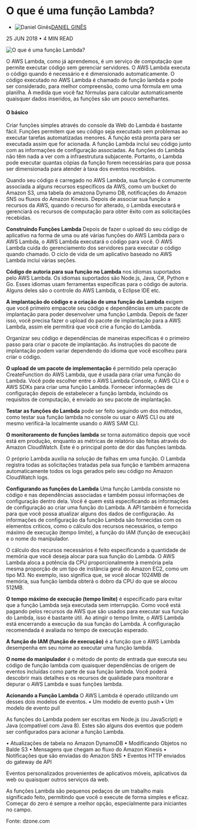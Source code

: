 # O que é uma função Lambda?

- ![Daniel Ginês](https://www.gravatar.com/avatar/14235090f35484b421c131bcb8bf01a1?s=250&d=mm&r=x)[DANIEL GINÊS](https://blog.estabil.is/author/danielgines/)

25 JUN 2018 • 4 MIN READ

![O que é uma função Lambda?](https://blog.estabil.is/content/images/size/w2000/2018/06/Untitled-1.png)

O AWS Lambda, como já aprendemos, é um serviço de computação que permite executar código sem gerenciar servidores. O AWS Lambda executa o código quando é necessário e é dimensionado automaticamente. O código executado no AWS Lambda é chamado de função lambda e pode ser considerado, para melhor compreensão, como uma fórmula em uma planilha. À medida que você faz fórmulas para calcular automaticamente quaisquer dados inseridos, as funções são um pouco semelhantes.

#### **O básico**

Criar funções simples através do console da Web do Lambda é bastante fácil. Funções permitem que seu código seja executado sem problemas ao executar tarefas automatizadas menores. A função está pronta para ser executada assim que for acionada. A função Lambda inclui seu código junto com as informações de configuração associadas. As funções do Lambda não têm nada a ver com a infraestrutura subjacente. Portanto, o Lambda pode executar quantas cópias da função forem necessárias para que possa ser dimensionada para atender à taxa dos eventos recebidos.

Quando seu código é carregado no AWS Lambda, sua função é comumente associada a alguns recursos específicos da AWS, como um bucket do Amazon S3, uma tabela do amazona Dynamo DB, notificações do Amazon SNS ou fluxos do Amazon Kinesis. Depois de associar sua função a recursos da AWS, quando o recurso for alterado, o Lambda executará e gerenciará os recursos de computação para obter êxito com as solicitações recebidas.

**Construindo Funções Lambda**
Depois de fazer o upload do seu código de aplicativo na forma de uma ou até várias funções do AWS Lambda para o AWS Lambda, o AWS Lambda executará o código para você. O AWS Lambda cuida do gerenciamento dos servidores para executar o código quando chamado. O ciclo de vida de um aplicativo baseado no AWS Lambda inclui várias seções.

**Código de autoria para sua função no Lambda** nos idiomas suportados pelo AWS Lambda. Os idiomas suportados são Node.js, Java, C#, Python e Go. Esses idiomas usam ferramentas específicas para o código de autoria. Alguns deles são o controle do AWS Lambda, o Eclipse IDE etc.

**A implantação do código e a criação de uma função do Lambda** exigem que você primeiro empacote seu código e dependências em um pacote de implantação para poder desenvolver uma função Lambda. Depois de fazer isso, você precisa fazer o upload do pacote de implantação para a AWS Lambda, assim ele permitirá que você crie a função do Lambda.

Organizar seu código e dependências de maneiras especificas é o primeiro passo para criar o pacote de implantação. As instruções do pacote de implantação podem variar dependendo do idioma que você escolheu para criar o código.

**O upload de um pacote de implementação** é permitido pela operação CreateFunction do AWS Lambda, que é usada para criar uma função do Lambda. Você pode escolher entre o AWS Lambda Console, o AWS CLI e o AWS SDKs para criar uma função Lambda. Fornecer informações de configuração depois de estabelecer a função lambda, incluindo os requisitos de computação, é enviado ao seu pacote de implantação.

**Testar as funções do Lambda** pode ser feito seguindo um dos métodos, como testar sua função lambda no console ou usar o AWS CLI ou até mesmo verificá-la localmente usando o AWS SAM CLI.

**O monitoramento de funções lambda** se torna automático depois que você está em produção, enquanto as métricas de relatório são feitas através do Amazon CloudWatch. Este é o principal ponto de dor das funções lambda.

O próprio Lambda auxilia na solução de falhas em uma função. O Lambda registra todas as solicitações tratadas pela sua função e também armazena automaticamente todos os logs gerados pelo seu código no Amazon CloudWatch logs.

**Configurando as funções do Lambda**
Uma função Lambda consiste no código e nas dependências associadas e também possui informações de configuração dentro dela. Você é quem está especificando as informações de configuração ao criar uma função do Lambda. A API também é fornecida para que você possa atualizar alguns dos dados de configuração. As informações de configuração da função Lambda são fornecidas com os elementos críticos, como o cálculo dos recursos necessários, o tempo máximo de execução (tempo limite), a função do IAM (função de execução) e o nome do manipulador.

O cálculo dos recursos necessários é feito especificando a quantidade de memória que você deseja alocar para sua função do Lambda. O AWS Lambda aloca a potência da CPU proporcionalmente à memória pela mesma proporção de um tipo de instância geral do Amazon EC2, como um tipo M3. No exemplo, isso significa que, se você alocar 1024MB de memória, sua função lambda obterá o dobro da CPU do que se alocou 512MB.

**O tempo máximo de execução (tempo limite)** é especificado para evitar que a função Lambda seja executada sem interrupção. Como você está pagando pelos recursos da AWS que são usados para executar sua função do Lambda, isso é bastante útil. Ao atingir o tempo limite, o AWS Lambda está encerrando a execução da sua função do Lambda. A configuração recomendada é avaliada no tempo de execução esperado.

**A função do IAM (função de execução)** é a função que o AWS Lambda desempenha em seu nome ao executar uma função lambda.

**O nome do manipulador** é o método de ponto de entrada que executa seu código de função lambda com quaisquer dependências de origem de eventos incluídas como parte de sua função lambda. Você poderá descobrir mais detalhes e os recursos de qualidade para monitorar e depurar o AWS Lambda e suas funções lambda.

**Acionando a Função Lambda**
O AWS Lambda é operado utilizando um desses dois modelos de eventos.
• Um modelo de evento push
• Um modelo de evento pull

As funções do Lambda podem ser escritas em Node.js (ou JavaScript) e Java (compatível com Java 8). Estes são alguns dos eventos que podem ser configurados para acionar a função Lambda.

• Atualizações de tabela no Amazon DynamoDB
• Modificando Objetos no Balde S3
• Mensagens que chegam ao fluxo do Amazon Kinesis
• Notificações que são enviadas do Amazon SNS
• Eventos HTTP enviados do gateway de API

Eventos personalizados provenientes de aplicativos móveis, aplicativos da web ou quaisquer outros serviços da web.

As funções Lambda são pequenos pedaços de um trabalho mais significado feito, permitindo que você o execute de forma simples e eficaz. Começar do zero é sempre a melhor opção, especialmente para iniciantes no campo.

Fonte: dzone.com